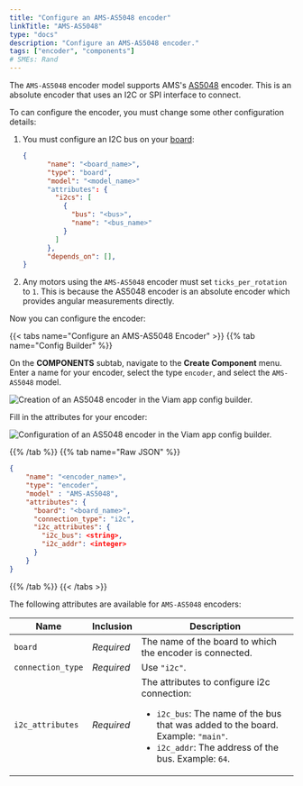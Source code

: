 ```yaml
---
title: "Configure an AMS-AS5048 encoder"
linkTitle: "AMS-AS5048"
type: "docs"
description: "Configure an AMS-AS5048 encoder."
tags: ["encoder", "components"]
# SMEs: Rand
---
```


The `AMS-AS5048` encoder model supports AMS's [AS5048](https://ams.com/en/as5048a) encoder.
This is an absolute encoder that uses an I2C or SPI interface to connect.

To can configure the encoder, you must change some other configuration details:

1. You must configure an I2C bus on your [board](../../board):

    ```json
    {
          "name": "<board_name>",
          "type": "board",
          "model": "<model_name>"
          "attributes": {
            "i2cs": [
              {
                "bus": "<bus>",
                "name": "<bus_name>"
              }
            ]
          },
          "depends_on": [],
    }
    ```

2. Any motors using the `AMS-AS5048` encoder must set `ticks_per_rotation` to `1`.
   This is because the AS5048 encoder is an absolute encoder which provides angular measurements directly.

Now you can configure the encoder:

{{< tabs name="Configure an AMS-AS5048 Encoder" >}}
{{% tab name="Config Builder" %}}

On the **COMPONENTS** subtab, navigate to the **Create Component** menu.
Enter a name for your encoder, select the type `encoder`, and select the `AMS-AS5048` model.

<img src="../img/create-am5.png" alt="Creation of an AS5048 encoder in the Viam app config builder." style="max-width:600px" />

Fill in the attributes for your encoder:

<img src="../img/configure-am5.png" alt="Configuration of an AS5048 encoder in the Viam app config builder." />

{{% /tab %}}
{{% tab name="Raw JSON" %}}

```json {class="line-numbers linkable-line-numbers"}
{
    "name": "<encoder_name>",
    "type": "encoder",
    "model" : "AMS-AS5048",
    "attributes": {
      "board": "<board_name>",
      "connection_type": "i2c",
      "i2c_attributes": {
        "i2c_bus": <string>,
        "i2c_addr": <integer>
      }
    }
}
```

{{% /tab %}}
{{< /tabs >}}

The following attributes are available for `AMS-AS5048` encoders:

| Name | Inclusion | Description |
| ---- | --------- | ----------- |
| `board` | *Required* | The name of the board to which the encoder is connected. |
| `connection_type` | *Required* | Use `"i2c"`. |
| `i2c_attributes` | *Required* | The attributes to configure i2c connection: <ul> <li> <code>i2c_bus</code>: The name of the bus that was added to the board. Example: `"main"`. </li> <li> <code>i2c_addr</code>: The address of the bus. Example: `64`. </li> </ul> |
